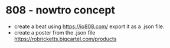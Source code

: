 # 808 - nowtro concept


 - create a beat using https://io808.com/ export it as a .json file. 
 - create a poster from the .json file https://robricketts.bigcartel.com/products

